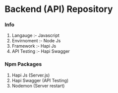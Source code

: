 # Backend (API) Repository

### Info

1. Langauge :- Javascript
2. Envirnoment :- Node Js
3. Framework :- Hapi Js
4. API Testing :- Hapi Swagger



### Npm Packages

1. Hapi Js (Server.js)
2. Hapi Swagger (API Testing)
3. Nodemon (Server restart)
